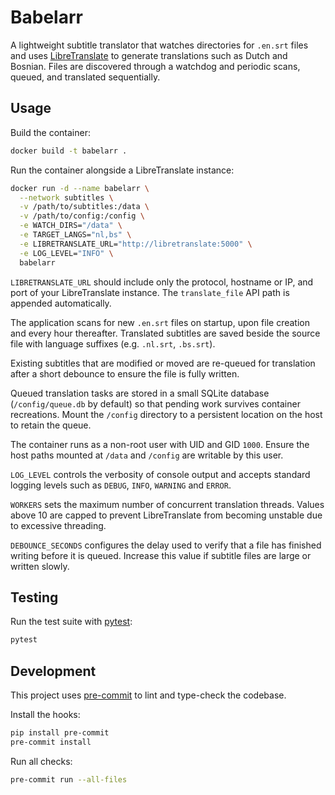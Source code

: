 # Babelarr

A lightweight subtitle translator that watches directories for `.en.srt` files and uses [LibreTranslate](https://libretranslate.com/) to generate translations such as Dutch and Bosnian. Files are discovered through a watchdog and periodic scans, queued, and translated sequentially.

## Usage

Build the container:

```bash
docker build -t babelarr .
```

Run the container alongside a LibreTranslate instance:

```bash
docker run -d --name babelarr \
  --network subtitles \
  -v /path/to/subtitles:/data \
  -v /path/to/config:/config \
  -e WATCH_DIRS="/data" \
  -e TARGET_LANGS="nl,bs" \
  -e LIBRETRANSLATE_URL="http://libretranslate:5000" \
  -e LOG_LEVEL="INFO" \
  babelarr
```

`LIBRETRANSLATE_URL` should include only the protocol, hostname or IP, and port of your LibreTranslate instance. The `translate_file` API path is appended automatically.

The application scans for new `.en.srt` files on startup, upon file creation and every hour thereafter. Translated subtitles are saved beside the source file with language suffixes (e.g. `.nl.srt`, `.bs.srt`).

Existing subtitles that are modified or moved are re-queued for translation after a short debounce to ensure the file is fully written.

Queued translation tasks are stored in a small SQLite database (`/config/queue.db` by default) so that pending work survives
container recreations. Mount the `/config` directory to a persistent location on the host to retain the queue.

The container runs as a non-root user with UID and GID `1000`. Ensure the host paths mounted at `/data` and `/config` are writable by this user.

`LOG_LEVEL` controls the verbosity of console output and accepts standard logging levels such as `DEBUG`, `INFO`, `WARNING` and `ERROR`.

`WORKERS` sets the maximum number of concurrent translation threads. Values above 10 are capped to prevent LibreTranslate from becoming unstable due to excessive threading.

`DEBOUNCE_SECONDS` configures the delay used to verify that a file has finished writing before it is queued. Increase this value if subtitle files are large or written slowly.


## Testing

Run the test suite with [pytest](https://docs.pytest.org/):

```bash
pytest
```

## Development

This project uses [pre-commit](https://pre-commit.com/) to lint and type-check
the codebase.

Install the hooks:

```bash
pip install pre-commit
pre-commit install
```

Run all checks:

```bash
pre-commit run --all-files
```
